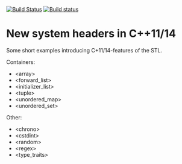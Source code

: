 [![Build Status](https://travis-ci.org/lubkoll/Training.svg?branch=master)](https://travis-ci.org/lubkoll/Training)
[![Build status](https://ci.appveyor.com/api/projects/status/qbfeonadulboyfv8?svg=true)](https://ci.appveyor.com/project/lubkoll/training)

# New system headers in C++11/14

Some short examples introducing C+11/14-features of the STL.

Containers:
 - \<array\>
 - \<forward_list\>
 - \<initializer_list\>
 - \<tuple\>
 - \<unordered_map\>
 - \<unordered_set\>
 
 Other:
 - \<chrono\>
 - \<cstdint\>
 - \<random\>
 - \<regex\>
 - \<type_traits\>
